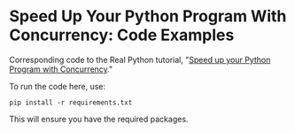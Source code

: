 # Speed Up Your Python Program With Concurrency: Code Examples

Corresponding code to the Real Python tutorial, "[Speed up your Python Program with Concurrency](https://realpython.com/python-concurrency/)."

To run the code here, use:

    pip install -r requirements.txt

This will ensure you have the required packages.
